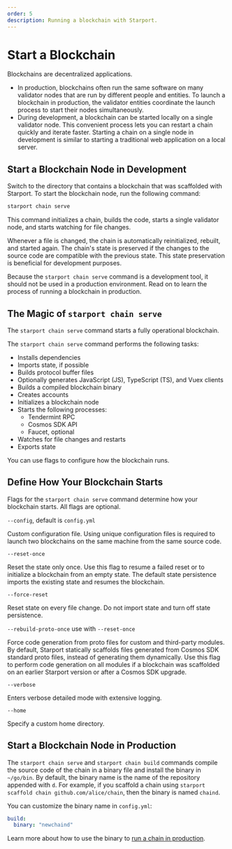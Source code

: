 ```yaml
---
order: 5
description: Running a blockchain with Starport.
---
```


# Start a Blockchain

Blockchains are decentralized applications.

- In production, blockchains often run the same software on many validator nodes that are run by different people and entities. To launch a blockchain in production, the validator entities coordinate the launch process to start their nodes simultaneously.
- During development, a blockchain can be started locally on a single validator node. This convenient process lets you can restart a chain quickly and iterate faster. Starting a chain on a single node in development is similar to starting a traditional web application on a local server. 

## Start a Blockchain Node in Development

Switch to the directory that contains a blockchain that was scaffolded with Starport. To start the blockchain node, run the following command:

```sh
starport chain serve
```

This command initializes a chain, builds the code, starts a single validator node, and starts watching for file changes. 

Whenever a file is changed, the chain is automatically reinitialized, rebuilt, and started again. The chain's state is preserved if the changes to the source code are compatible with the previous state. This state preservation is beneficial for development purposes. 

Because the `starport chain serve` command is a development tool, it should not be used in a production environment. Read on to learn the process of running a blockchain in production. 

## The Magic of `starport chain serve`

The `starport chain serve` command starts a fully operational blockchain.

The `starport chain serve` command performs the following tasks:

- Installs dependencies
- Imports state, if possible
- Builds protocol buffer files
- Optionally generates JavaScript (JS), TypeScript (TS), and Vuex clients
- Builds a compiled blockchain binary
- Creates accounts
- Initializes a blockchain node
- Starts the following processes:
  - Tendermint RPC
  - Cosmos SDK API
  - Faucet, optional
- Watches for file changes and restarts
- Exports state

You can use flags to configure how the blockchain runs.

## Define How Your Blockchain Starts

Flags for the `starport chain serve` command determine how your blockchain starts. All flags are optional.

`--config`, default is `config.yml`

Custom configuration file. Using unique configuration files is required to launch two blockchains on the same machine from the same source code.

`--reset-once`

Reset the state only once. Use this flag to resume a failed reset or to initialize a blockchain from an empty state. The default state persistence imports the existing state and resumes the blockchain.

`--force-reset`

Reset state on every file change. Do not import state and turn off state persistence.

`--rebuild-proto-once` use with `--reset-once`

Force code generation from proto files for custom and third-party modules. By default, Starport statically scaffolds files generated from Cosmos SDK standard proto files, instead of generating them dynamically. Use this flag to perform code generation on all modules if a blockchain was scaffolded on an earlier Starport version or after a Cosmos SDK upgrade.

`--verbose`

Enters verbose detailed mode with extensive logging.

`--home`

Specify a custom home directory.

## Start a Blockchain Node in Production

The `starport chain serve` and `starport chain build` commands compile the source code of the chain in a binary file and install the binary in `~/go/bin`. By default, the binary name is the name of the repository appended with `d`. For example, if you scaffold a chain using `starport scaffold chain github.com/alice/chain`, then the binary is named `chaind`.

You can customize the binary name in `config.yml`:

```yml
build:
  binary: "newchaind"
```

Learn more about how to use the binary to [run a chain in production](https://docs.cosmos.network/v0.42/run-node/run-node.html).
